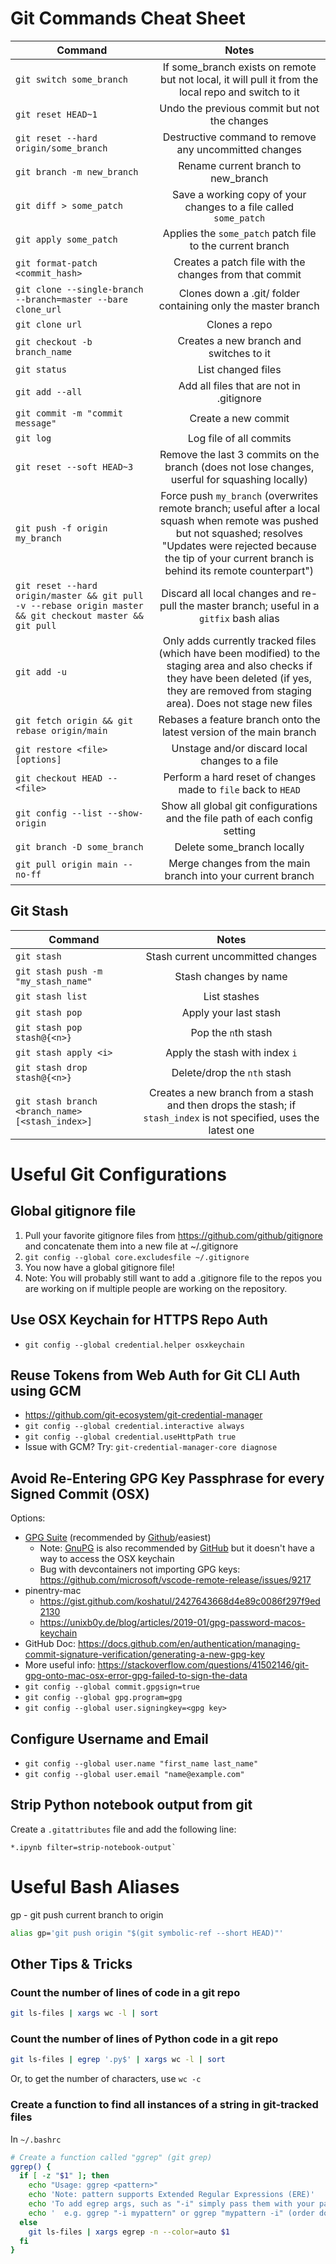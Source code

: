 # Git Commands Cheat Sheet
| Command        | Notes           | 
| ------------- |:-------------:| 
| `git switch some_branch` | If some_branch exists on remote but not local, it will pull it from the local repo and switch to it |
| `git reset HEAD~1` | Undo the previous commit but not the changes | 
| `git reset --hard origin/some_branch` | Destructive command to remove any uncommitted changes |
| `git branch -m new_branch` | Rename current branch to new_branch |
| `git diff > some_patch` | Save a working copy of your changes to a file called `some_patch` |
| `git apply some_patch` | Applies the `some_patch` patch file to the current branch |
| `git format-patch <commit_hash>` | Creates a patch file with the changes from that commit |
| `git clone --single-branch --branch=master --bare clone_url` | Clones down a .git/ folder containing only the master branch |
| `git clone url` | Clones a repo |
| `git checkout -b branch_name` | Creates a new branch and switches to it |
| `git status` | List changed files |
| `git add --all` | Add all files that are not in .gitignore |
| `git commit -m "commit message"` | Create a new commit |
| `git log` | Log file of all commits |
| `git reset --soft HEAD~3`| Remove the last 3 commits on the branch (does not lose changes, userful for squashing locally) |
| `git push -f origin my_branch` | Force push `my_branch` (overwrites remote branch; useful after a local squash when remote was pushed but not squashed; resolves "Updates were rejected because the tip of your current branch is behind its remote counterpart") |
| `git reset --hard origin/master && git pull -v --rebase origin master && git checkout master && git pull` | Discard all local changes and re-pull the master branch; useful in a `gitfix` bash alias |
| `git add -u` | Only adds currently tracked files (which have been modified) to the staging area and also checks if they have been deleted (if yes, they are removed from staging area). Does not stage new files |
| `git fetch origin && git rebase origin/main` | Rebases a feature branch onto the latest version of the main branch  |
| `git restore <file> [options]` | Unstage and/or discard local changes to a file |
| `git checkout HEAD -- <file>` | Perform a hard reset of changes made to `file` back to `HEAD` |
| `git config --list --show-origin` | Show all global git configurations and the file path of each config setting |
| `git branch -D some_branch` | Delete some_branch locally |
| `git pull origin main --no-ff` | Merge changes from the main branch into your current branch |

## Git Stash
| Command        | Notes           | 
| ------------- |:-------------:| 
| `git stash` | Stash current uncommitted changes |
| `git stash push -m "my_stash_name"` | Stash changes by name |
| `git stash list` | List stashes |
| `git stash pop` | Apply your last stash |
| `git stash pop stash@{<n>}` | Pop the `n`th stash |
| `git stash apply <i>` | Apply the stash with index `i` |
| `git stash drop stash@{<n>}` | Delete/drop the `nth` stash |
| `git stash branch <branch_name> [<stash_index>]` | Creates a new branch from a stash and then drops the stash; if `stash_index` is not specified, uses the latest one | 

# Useful Git Configurations
## Global gitignore file
1. Pull your favorite gitignore files from https://github.com/github/gitignore and concatenate them into a new file at ~/.gitignore
2. `git config --global core.excludesfile ~/.gitignore`
3. You now have a global gitignore file!
4. Note: You will probably still want to add a .gitignore file to the repos you are working on if multiple people are working on the repository.

## Use OSX Keychain for HTTPS Repo Auth
- `git config --global credential.helper osxkeychain`

## Reuse Tokens from Web Auth for Git CLI Auth using GCM
- https://github.com/git-ecosystem/git-credential-manager
- `git config --global credential.interactive always`
- `git config --global credential.useHttpPath true`
- Issue with GCM? Try: `git-credential-manager-core diagnose`

## Avoid Re-Entering GPG Key Passphrase for every Signed Commit (OSX)
Options:
- [GPG Suite](https://gpgtools.org/) (recommended by [Github](https://docs.github.com/en/authentication/managing-commit-signature-verification/signing-commits)/easiest)
  - Note: [GnuPG](https://www.gnupg.org/download/) is also recommended by [GitHub](https://docs.github.com/en/authentication/managing-commit-signature-verification/generating-a-new-gpg-key) but it doesn't have a way to access the OSX keychain
  - Bug with devcontainers not importing GPG keys: https://github.com/microsoft/vscode-remote-release/issues/9217
- pinentry-mac
  - https://gist.github.com/koshatul/2427643668d4e89c0086f297f9ed2130
  - https://unixb0y.de/blog/articles/2019-01/gpg-password-macos-keychain
- GitHub Doc: https://docs.github.com/en/authentication/managing-commit-signature-verification/generating-a-new-gpg-key
- More useful info: https://stackoverflow.com/questions/41502146/git-gpg-onto-mac-osx-error-gpg-failed-to-sign-the-data
- `git config --global commit.gpgsign=true`
- `git config --global gpg.program=gpg`
- `git config --global user.signingkey=<gpg key>`

## Configure Username and Email
- `git config --global user.name "first_name last_name"`
- `git config --global user.email "name@example.com"`

## Strip Python notebook output from git
Create a `.gitattributes` file and add the following line:
```
*.ipynb filter=strip-notebook-output`
```
# Useful Bash Aliases
gp - git push current branch to origin
```bash
alias gp='git push origin "$(git symbolic-ref --short HEAD)"'
```

## Other Tips & Tricks
### Count the number of lines of code in a git repo
```bash
git ls-files | xargs wc -l | sort
```
### Count the number of lines of Python code in a git repo
```bash
git ls-files | egrep '.py$' | xargs wc -l | sort
```
Or, to get the number of characters, use `wc -c`
### Create a function to find all instances of a string in git-tracked files
In `~/.bashrc`
```bash
# Create a function called "ggrep" (git grep)
ggrep() {
  if [ -z "$1" ]; then
    echo "Usage: ggrep <pattern>"
    echo 'Note: pattern supports Extended Regular Expressions (ERE)'
    echo 'To add egrep args, such as "-i" simply pass them with your pattern in double quotes,'
    echo '  e.g. ggrep "-i mypattern" or ggrep "mypattern -i" (order does not matter)'
  else
    git ls-files | xargs egrep -n --color=auto $1
  fi
}
```
